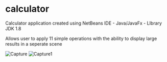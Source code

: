 # calculator

Calculator application created using NetBeans IDE - Java/JavaFx - LIbrary JDK 1.8

Allows user to apply 11 simple operations with the ability to display large results in a seperate scene 

![Capture](https://user-images.githubusercontent.com/38901413/56631810-78019d80-661c-11e9-8b8c-f3ab0d788d84.PNG)
![Capture1](https://user-images.githubusercontent.com/38901413/56632086-bf3c5e00-661d-11e9-8615-80539c6cff45.PNG)
